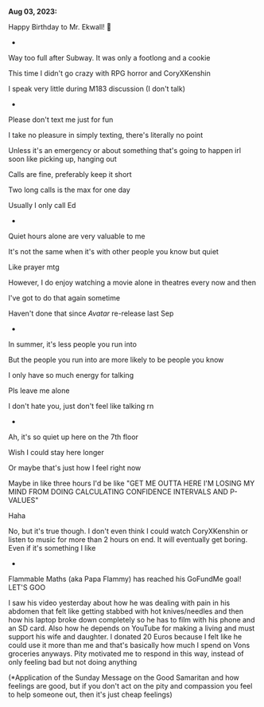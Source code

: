 **Aug 03, 2023:** 

Happy Birthday to Mr. Ekwall! 🎂

-

Way too full after Subway. It was only a footlong and a cookie 

This time I didn't go crazy with RPG horror and CoryXKenshin

I speak very little during M183 discussion (I don't talk)

-

Please don't text me just for fun 

I take no pleasure in simply texting, there's literally no point

Unless it's an emergency or about something that's going to happen irl soon like picking up, hanging out

Calls are fine, preferably keep it short 

Two long calls is the max for one day

Usually I only call Ed

-

Quiet hours alone are very valuable to me 

It's not the same when it's with other people you know but quiet

Like prayer mtg

However, I do enjoy watching a movie alone in theatres every now and then

I've got to do that again sometime

Haven't done that since _Avatar_ re-release last Sep

-

In summer, it's less people you run into 

But the people you run into are more likely to be people you know

I only have so much energy for talking

Pls leave me alone 

I don't hate you, just don't feel like talking rn

-

Ah, it's so quiet up here on the 7th floor 

Wish I could stay here longer 

Or maybe that's just how I feel right now 

Maybe in like three hours I'd be like "GET ME OUTTA HERE I'M LOSING MY MIND FROM DOING CALCULATING CONFIDENCE INTERVALS AND P-VALUES"

Haha 

No, but it's true though. I don't even think I could watch CoryXKenshin or listen to music for more than 2 hours on end. It will eventually get boring. Even if it's something I like

-

Flammable Maths (aka Papa Flammy) has reached his GoFundMe goal! LET'S GOO 

I saw his video yesterday about how he was dealing with pain in his abdomen that felt like getting stabbed with hot knives/needles and then how his laptop broke down completely so he has to film with his phone and an SD card. Also how he depends on YouTube for making a living and must support his wife and daughter. I donated 20 Euros because I felt like he could use it more than me and that's basically how much I spend on Vons groceries anyways. Pity motivated me to respond in this way, instead of only feeling bad but not doing anything 

(*Application of the Sunday Message on the Good Samaritan and how feelings are good, but if you don't act on the pity and compassion you feel to help someone out, then it's just cheap feelings)
